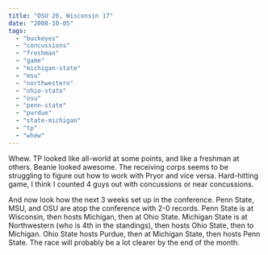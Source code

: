 ```yaml
---
title: "OSU 20, Wisconsin 17"
date: "2008-10-05"
tags: 
  - "buckeyes"
  - "concussions"
  - "freshman"
  - "game"
  - "michigan-state"
  - "msu"
  - "northwestern"
  - "ohio-state"
  - "osu"
  - "penn-state"
  - "purdue"
  - "state-michigan"
  - "tp"
  - "whew"
---
```


Whew. TP looked like all-world at some points, and like a freshman at others. Beanie looked awesome. The receiving corps seems to be struggling to figure out how to work with Pryor and vice versa. Hard-hitting game, I think I counted 4 guys out with concussions or near concussions.

And now look how the next 3 weeks set up in the conference. Penn State, MSU, and OSU are atop the conference with 2-0 records. Penn State is at Wisconsin, then hosts Michigan, then at Ohio State. Michigan State is at Northwestern (who is 4th in the standings), then hosts Ohio State, then to Michigan. Ohio State hosts Purdue, then at Michigan State, then hosts Penn State. The race will probably be a lot clearer by the end of the month.
